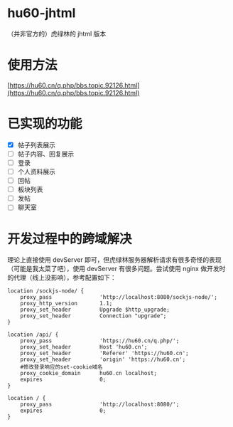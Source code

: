 # hu60-jhtml

（并非官方的）虎绿林的 jhtml 版本

# 使用方法

[https://hu60.cn/q.php/bbs.topic.92126.html](https://hu60.cn/q.php/bbs.topic.92126.html)

# 已实现的功能

- [x] 帖子列表展示
- [ ] 帖子内容、回复展示
- [ ] 登录
- [ ] 个人资料展示
- [ ] 回帖
- [ ] 板块列表
- [ ] 发帖
- [ ] 聊天室

# 开发过程中的跨域解决

理论上直接使用 devServer 即可，但虎绿林服务器解析请求有很多奇怪的表现（可能是我太菜了吧），使用 devServer 有很多问题。尝试使用 nginx 做开发时的代理（线上没影响），参考配置如下：

```
location /sockjs-node/ {
    proxy_pass               'http://localhost:8080/sockjs-node/';
    proxy_http_version       1.1;
    proxy_set_header         Upgrade $http_upgrade;
    proxy_set_header         Connection "upgrade";
}

location /api/ {
    proxy_pass               'https://hu60.cn/q.php/';
    proxy_set_header         Host 'hu60.cn';
    proxy_set_header         'Referer' 'https://hu60.cn';
    proxy_set_header         'origin' 'https://hu60.cn';
    #修改登录响应的set-cookie域名
    proxy_cookie_domain      hu60.cn localhost;
    expires                  0;
}

location / {
    proxy_pass               'http://localhost:8080/';
    expires                  0;
}
```